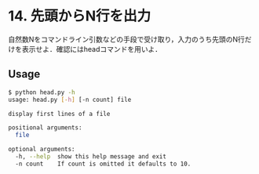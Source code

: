 # 14. 先頭からN行を出力

自然数Nをコマンドライン引数などの手段で受け取り，入力のうち先頭のN行だけを表示せよ．確認にはheadコマンドを用いよ．

## Usage

```bash
$ python head.py -h
usage: head.py [-h] [-n count] file

display first lines of a file

positional arguments:
  file

optional arguments:
  -h, --help  show this help message and exit
  -n count    If count is omitted it defaults to 10.
```
